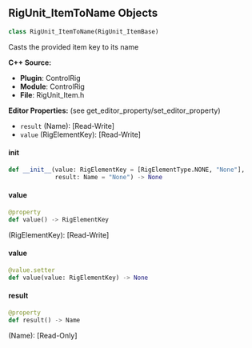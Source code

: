 ## RigUnit_ItemToName Objects

```python
class RigUnit_ItemToName(RigUnit_ItemBase)
```

Casts the provided item key to its name

**C++ Source:**

- **Plugin**: ControlRig
- **Module**: ControlRig
- **File**: RigUnit_Item.h

**Editor Properties:** (see get_editor_property/set_editor_property)

- ``result`` (Name):  [Read-Write]
- ``value`` (RigElementKey):  [Read-Write]

<a id="unreal.RigUnit_ItemToName.__init__"></a>

#### __init__

```python
def __init__(value: RigElementKey = [RigElementType.NONE, "None"],
             result: Name = "None") -> None
```

<a id="unreal.RigUnit_ItemToName.value"></a>

#### value

```python
@property
def value() -> RigElementKey
```

(RigElementKey):  [Read-Write]

<a id="unreal.RigUnit_ItemToName.value"></a>

#### value

```python
@value.setter
def value(value: RigElementKey) -> None
```

<a id="unreal.RigUnit_ItemToName.result"></a>

#### result

```python
@property
def result() -> Name
```

(Name):  [Read-Only]

<a id="unreal.RigUnit_HierarchyAddPhysicsSolver"></a>
